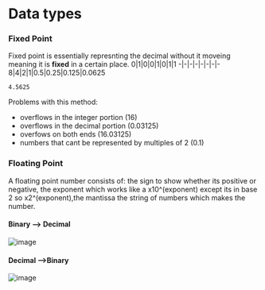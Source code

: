 # Data types
### Fixed Point
Fixed point is essentially represnting the decimal without it moveing meaning it is **fixed** in a certain place.
0|1|0|0|1|0|1|1
-|-|-|-|-|-|-|-
8|4|2|1|0.5|0.25|0.125|0.0625

`4.5625`

Problems with this method:
- overflows in the integer portion (16)
- overflows in the decimal portion (0.03125)
- overfows on both ends (16.03125)
- numbers that cant be represented by multiples of 2 (0.1)

### Floating Point
A floating point number consists of: the sign to show whether its positive or negative, the exponent which works like a x10^(exponent) except its in base 2 so x2^(exponent),the mantissa the string of numbers which makes the number.
#### Binary --> Decimal
![image](https://user-images.githubusercontent.com/90515435/158175930-9b367b93-40b1-419e-8943-60904ce97983.png)

#### Decimal -->Binary
![image](https://user-images.githubusercontent.com/90515435/158195420-483265ee-31b1-4ec6-80a6-c336088ada77.png)

